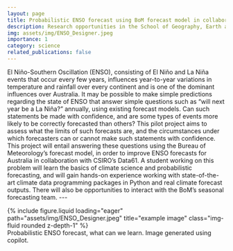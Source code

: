```yaml
---
layout: page
title: Probabilistic ENSO forecast using BoM forecast model in collaboration with CSIRO
description: Research opportunities in the School of Geography, Earth and Atmospheric Sciences
img: assets/img/ENSO_Designer.jpeg
importance: 1
category: science
related_publications: false
---
```


El Niño-Southern Oscillation (ENSO), consisting of El Niño and La Niña events that occur every few years, influences year-to-year variations in temperature and rainfall over every continent and is one of the dominant influences over Australia. It may be possible to make simple predictions regarding the state of ENSO that answer simple questions such as “will next year be a La Niña?” annually, using existing forecast models. Can such statements be made with confidence, and are some types of events more likely to be correctly forecasted than others? This pilot project aims to assess what the limits of such forecasts are, and the circumstances under which forecasters can or cannot make such statements with confidence. This project will entail answering these questions using the Bureau of Meteorology’s forecast model, in order to improve ENSO forecasts for Australia in collaboration with CSIRO’s Data61. A student working on this problem will learn the basics of climate science and probabilistic forecasting, and will gain hands-on experience working with state-of-the-art climate data programming packages in Python and real climate forecast outputs. There will also be opportunities to interact with the BoM’s seasonal forecasting team.
    ---


<div class="row">
    <div class="col-sm mt-3 mt-md-0">
        {% include figure.liquid loading="eager" path="assets/img/ENSO_Designer.jpeg" title="example image" class="img-fluid rounded z-depth-1" %}
    </div>
</div>
<div class="caption">
    Probabilistic ENSO forecast, what can we learn. Image generated using copilot.
</div>




